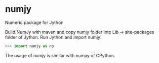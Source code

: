 # numjy
Numeric package for Jython

Build NumJy with maven and copy numjy folder into Lib -> site-packages folder of Jython. Run Jython and import numjy:

```python
>>> import numjy as np
```

The usage of numjy is similar with numpy of CPython.
